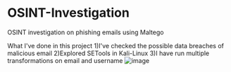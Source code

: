 # OSINT-Investigation
OSINT investigation on phishing emails using Maltego

What I've done in this project
1)I've checked the possible data breaches of malicious email 
2)Explored SETools in Kali-Linux
3)I have run multiple transformations on email and username
![image](https://github.com/rajeshchil23/OSINT-Investigation/assets/103567672/15828df0-4c09-4707-a8af-821a90c086fe)
